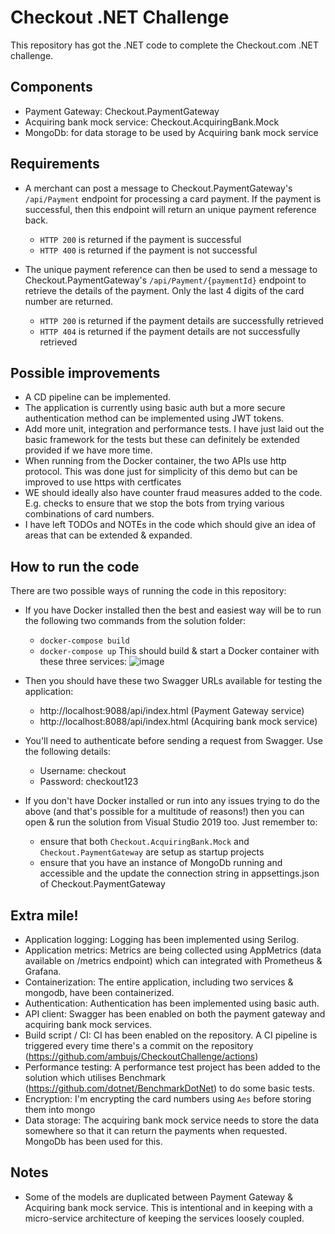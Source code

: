# Checkout .NET Challenge
This repository has got the .NET code to complete the Checkout.com .NET challenge.

## Components
- Payment Gateway: Checkout.PaymentGateway
- Acquiring bank mock service: Checkout.AcquiringBank.Mock
- MongoDb: for data storage to be used by Acquiring bank mock service

## Requirements
- A merchant can post a message to Checkout.PaymentGateway's `/api/Payment` endpoint for processing a card payment. If the payment is successful, then this endpoint will return an unique payment reference back.
  - `HTTP 200` is returned if the payment is successful
  - `HTTP 400` is returned if the payment is not successful
  
- The unique payment reference can then be used to send a message to Checkout.PaymentGateway's `/api/Payment/{paymentId}` endpoint to retrieve the details of the payment. Only the last 4 digits of the card number are returned.
  - `HTTP 200` is returned if the payment details are successfully retrieved
  - `HTTP 404` is returned if the payment details are not successfully retrieved

## Possible improvements
- A CD pipeline can be implemented.
- The application is currently using basic auth but a more secure authentication method can be implemented using JWT tokens.
- Add more unit, integration and performance tests. I have just laid out the basic framework for the tests but these can definitely be extended provided if we have more time.
- When running from the Docker container, the two APIs use http protocol. This was done just for simplicity of this demo but can be improved to use https with certficates
- WE should ideally also have counter fraud measures added to the code. E.g. checks to ensure that we stop the bots from trying various combinations of card numbers.
- I have left TODOs and NOTEs in the code which should give an idea of areas that can be extended & expanded.

## How to run the code
There are two possible ways of running the code in this repository:
- If you have Docker installed then the best and easiest way will be to run the following two commands from the solution folder:
  -   `docker-compose build`
  -   `docker-compose up`
  This should build & start a Docker container with these three services:
![image](https://user-images.githubusercontent.com/1502181/119105789-99a8fb00-ba15-11eb-96b0-207a1221c442.png)

- Then you should have these two Swagger URLs available for testing the application:
  - http://localhost:9088/api/index.html (Payment Gateway service)
  - http://localhost:8088/api/index.html (Acquiring bank mock service)
- You'll need to authenticate before sending a request from Swagger. Use the following details:
  - Username: checkout
  - Password: checkout123

- If you don't have Docker installed or run into any issues trying to do the above (and that's possible for a multitude of reasons!) then you can open & run the solution from Visual Studio 2019 too. Just remember to:
  - ensure that both `Checkout.AcquiringBank.Mock` and `Checkout.PaymentGateway` are setup as startup projects
  - ensure that you have an instance of MongoDb running and accessible and the update the connection string in appsettings.json of Checkout.PaymentGateway


## Extra mile!
- Application logging: Logging has been implemented using Serilog.
- Application metrics: Metrics are being collected using AppMetrics (data available on /metrics endpoint) which can integrated with Prometheus & Grafana.
- Containerization: The entire application, including two services & mongodb, have been containerized.
- Authentication: Authentication has been implemented using basic auth.
- API client: Swagger has been enabled on both the payment gateway and acquiring bank mock services.
- Build script / CI: CI has been enabled on the repository. A CI pipeline is triggered every time there's a commit on the repository (https://github.com/ambujs/CheckoutChallenge/actions)
- Performance testing: A performance test project has been added to the solution which utilises Benchmark (https://github.com/dotnet/BenchmarkDotNet) to do some basic tests.
- Encryption: I'm encrypting the card numbers using `Aes` before storing them into mongo
- Data storage: The acquiring bank mock service needs to store the data somewhere so that it can return the payments when requested. MongoDb has been used for this.


## Notes
- Some of the models are duplicated between Payment Gateway & Acquiring bank mock service. This is intentional and in keeping with a micro-service architecture of keeping the services loosely coupled.
